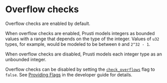 # Overflow checks

Overflow checks are enabled by default.

When overflow checks are enabled, Prusti models integers as bounded values with a range that depends on the type of the integer. Values of `u32` types, for example, would be modeled to be between `0` and `2^32 - 1`.

When overflow checks are disabled, Prusti models each integer type as an unbounded integer.

Overflow checks can be disabled by setting the [`check_overflows`](https://viperproject.github.io/prusti-dev/dev-guide/config/flags.html#check_overflows) flag to `false`. See [Providing Flags](https://viperproject.github.io/prusti-dev/dev-guide/config/providing.html) in the developer guide for details.

